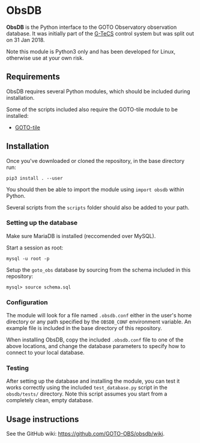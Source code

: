# ObsDB

**ObsDB** is the Python interface to the GOTO Observatory observation database. It was initially part of the [G-TeCS](https://github.com/GOTO-OBS/g-tecs) control system but was split out on 31 Jan 2018.

Note this module is Python3 only and has been developed for Linux, otherwise use at your own risk.

## Requirements

ObsDB requires several Python modules, which should be included during installation.

Some of the scripts included also require the GOTO-tile module to be installed:

- [GOTO-tile](https://github.com/GOTO-OBS/goto-tile)

## Installation

Once you've downloaded or cloned the repository, in the base directory run:

    pip3 install . --user

You should then be able to import the module using `import obsdb` within Python.

Several scripts from the `scripts` folder should also be added to your path.

### Setting up the database

Make sure MariaDB is installed (reccomended over MySQL).

Start a session as root:

    mysql -u root -p

Setup the `goto_obs` database by sourcing from the schema included in this repository:

    mysql> source schema.sql

### Configuration

The module will look for a file named `.obsdb.conf` either in the user's home directory or any path specified by the `OBSDB_CONF` environment variable. An example file is included in the base directory of this repository.

When installing ObsDB, copy the included `.obsdb.conf` file to one of the above locations, and change the database parameters to specify how to connect to your local database.

### Testing

After setting up the database and installing the module, you can test it works correctly using the included `test_database.py` script in the `obsdb/tests/` directory. Note this script assumes you start from a completely clean, empty database.

## Usage instructions

See the GitHub wiki: <https://github.com/GOTO-OBS/obsdb/wiki>.
